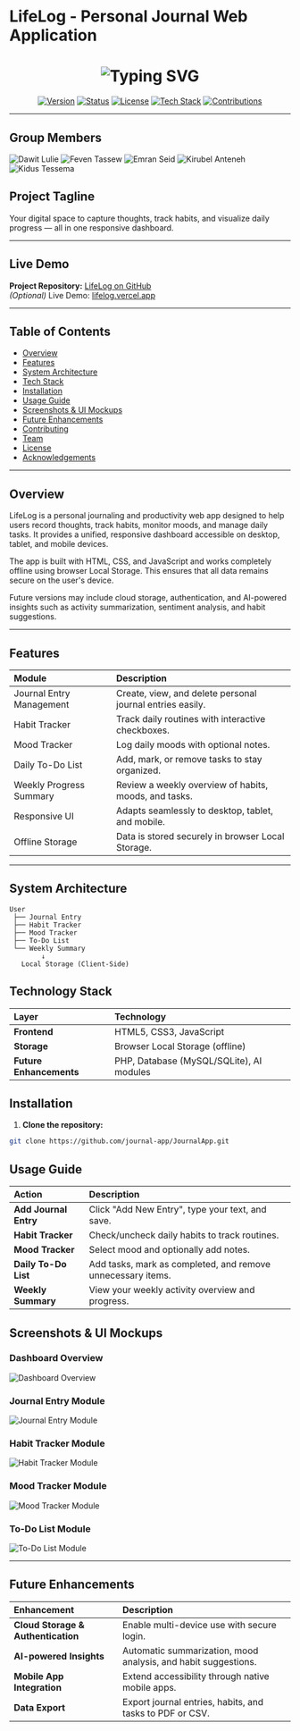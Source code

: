 # LifeLog - Personal Journal Web Application

<h1 align="center">
  <img src="https://readme-typing-svg.demolab.com?font=Arial+Black&size=40&duration=3500&pause=700&color=4CAF50&center=true&vCenter=true&width=800&lines=LifeLog+-+Personal+Journal+Web+Application;Track+Habits+%7C+Journal+Thoughts+%7C+Visualize+Growth" alt="Typing SVG" />
</h1>

<p align="center">
  <a href="https://github.com/journal-app/JournalApp.git"><img src="https://img.shields.io/badge/Version-1.0-blue.svg" alt="Version"></a>
  <a href="#"><img src="https://img.shields.io/badge/Status-Active-success.svg" alt="Status"></a>
  <a href="#"><img src="https://img.shields.io/badge/License-MIT-green.svg" alt="License"></a>
  <a href="#"><img src="https://img.shields.io/badge/Made%20with-HTML%2C%20CSS%2C%20JS-orange.svg" alt="Tech Stack"></a>
  <a href="#"><img src="https://img.shields.io/badge/Contributions-Welcome-lightblue.svg" alt="Contributions"></a>
</p>

---

##  Group Members

![Dawit Lulie](https://readme-typing-svg.demolab.com?font=Fira+Code&size=30&pause=0&color=1E90FF&width=400&height=50&lines=Dawit+Lulie)
![Feven Tassew](https://readme-typing-svg.demolab.com?font=Fira+Code&size=30&pause=0&color=32CD32&width=400&height=50&lines=Feven+Tassew)
![Emran Seid](https://readme-typing-svg.demolab.com?font=Fira+Code&size=30&pause=0&color=FF8C00&width=400&height=50&lines=Emran+Seid)
![Kirubel Anteneh](https://readme-typing-svg.demolab.com?font=Fira+Code&size=30&pause=0&color=8A2BE2&width=400&height=50&lines=Kirubel+Anteneh)
![Kidus Tessema](https://readme-typing-svg.demolab.com?font=Fira+Code&size=30&pause=0&color=FF1493&width=400&height=50&lines=Kidus+Tessema)



## Project Tagline
Your digital space to capture thoughts, track habits, and visualize daily progress — all in one responsive dashboard.

---

## Live Demo  
**Project Repository:** [LifeLog on GitHub](https://github.com/journal-app/JournalApp.git)  
*(Optional)* Live Demo: [lifelog.vercel.app](https://lifelog.vercel.app)

---

## Table of Contents  
- [Overview](#overview)  
- [Features](#features)  
- [System Architecture](#system-architecture)  
- [Tech Stack](#tech-stack)  
- [Installation](#installation)  
- [Usage Guide](#usage-guide)  
- [Screenshots & UI Mockups](#screenshots--ui-mockups)  
- [Future Enhancements](#future-enhancements)  
- [Contributing](#contributing)  
- [Team](#team)  
- [License](#license)  
- [Acknowledgements](#acknowledgements)

---

## Overview  

LifeLog is a personal journaling and productivity web app designed to help users record thoughts, track habits, monitor moods, and manage daily tasks. It provides a unified, responsive dashboard accessible on desktop, tablet, and mobile devices.  

The app is built with HTML, CSS, and JavaScript and works completely offline using browser Local Storage. This ensures that all data remains secure on the user's device.  

Future versions may include cloud storage, authentication, and AI-powered insights such as activity summarization, sentiment analysis, and habit suggestions.

---

## Features  

| Module | Description |
|:--|:--|
| Journal Entry Management | Create, view, and delete personal journal entries easily. |
| Habit Tracker | Track daily routines with interactive checkboxes. |
| Mood Tracker | Log daily moods with optional notes. |
| Daily To-Do List | Add, mark, or remove tasks to stay organized. |
| Weekly Progress Summary | Review a weekly overview of habits, moods, and tasks. |
| Responsive UI | Adapts seamlessly to desktop, tablet, and mobile. |
| Offline Storage | Data is stored securely in browser Local Storage. |

---

## System Architecture  

```plaintext
User
 ├── Journal Entry
 ├── Habit Tracker
 ├── Mood Tracker
 ├── To-Do List
 └── Weekly Summary
        ↓
   Local Storage (Client-Side)
```

## Technology Stack

| **Layer**             | **Technology**                           |
| :-------------------- | :--------------------------------------- |
| **Frontend**          | HTML5, CSS3, JavaScript                  |
| **Storage**           | Browser Local Storage (offline)          |
| **Future Enhancements** | PHP, Database (MySQL/SQLite), AI modules |

## Installation

1. **Clone the repository:**

```bash
git clone https://github.com/journal-app/JournalApp.git
```
## Usage Guide

| **Action**           | **Description**                                                |
| :------------------ | :------------------------------------------------------------- |
| **Add Journal Entry** | Click "Add New Entry", type your text, and save.              |
| **Habit Tracker**     | Check/uncheck daily habits to track routines.                 |
| **Mood Tracker**      | Select mood and optionally add notes.                         |
| **Daily To-Do List**  | Add tasks, mark as completed, and remove unnecessary items.   |
| **Weekly Summary**    | View your weekly activity overview and progress.              |


## Screenshots & UI Mockups

### Dashboard Overview
![Dashboard Overview](link-to-your-image)

### Journal Entry Module
![Journal Entry Module](link-to-your-image)

### Habit Tracker Module
![Habit Tracker Module](link-to-your-image)

### Mood Tracker Module
![Mood Tracker Module](link-to-your-image)

### To-Do List Module
![To-Do List Module](link-to-your-image)

---

## Future Enhancements

| **Enhancement**                 | **Description**                                                  |
| :------------------------------ | :--------------------------------------------------------------- |
| **Cloud Storage & Authentication** | Enable multi-device use with secure login.                     |
| **AI-powered Insights**          | Automatic summarization, mood analysis, and habit suggestions. |
| **Mobile App Integration**       | Extend accessibility through native mobile apps.               |
| **Data Export**                  | Export journal entries, habits, and tasks to PDF or CSV.       |
